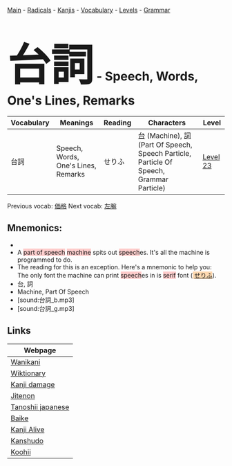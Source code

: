 <style> bigfont {font-size: 100px}</style>
[Main](../README.md) -
[Radicals](../radicals.md) -
[Kanjis](../kanjis.md) -
[Vocabulary](../vocabulary.md) -
[Levels](../levels.md) -
[Grammar](../grammar.md)
# <bigfont> 台詞</bigfont> - Speech, Words, One's Lines, Remarks 

| Vocabulary | Meanings | Reading | Characters | Level |
| --- | --- | --- | --- | --- |
| 台詞 | Speech, Words, One's Lines, Remarks | せりふ |  [台](../kanjis/台.md) (Machine), [詞](../kanjis/詞.md) (Part Of Speech, Speech Particle, Particle Of Speech, Grammar Particle) | [Level 23](../levels/wk_level23.md) |

Previous vocab: [価格](価格.md) Next vocab: [左腕](左腕.md) 

## Mnemonics:

* 
* A <span style="background-color:#ffcccb"> part of speech</span> <span style="background-color:#ffcccb"> machine</span> spits out <span style="background-color:#ffcccb"> speech</span>es. It's all the machine is programmed to do.
* The reading for this is an exception. Here's a mnemonic to help you:<br />The only font the machine can print <span style="background-color:#ffcccb"> speech</span>es in is <span style="background-color:#ffcccb"> serif</span> font (<span style="background-color:#fed8b1"> [せりふ](https://jisho.org/search/せりふ)</span>).
* 台, 詞
* Machine, Part Of Speech
* [sound:台詞_b.mp3]
* [sound:台詞_g.mp3]


## Links 

| Webpage |
| --- |
| [Wanikani          ](https://www.wanikani.com/kanji/台詞) |
| [Wiktionary        ](https://en.wiktionary.org/wiki/台詞) |
| [Kanji damage      ](http://www.kanjidamage.com/kanji/search?utf8=✓&q=台詞) |
| [Jitenon           ](https://jitenon.com/kanji/台詞) |
| [Tanoshii japanese ](https://www.tanoshiijapanese.com/dictionary/kanji.cfm?k=台詞) |
| [Baike             ](https://baike.baidu.com/item/台詞) |
| [Kanji Alive       ](https://app.kanjialive.com/台詞) |
| [Kanshudo          ](https://www.kanshudo.com/searchmn?q=台詞) |
| [Koohii            ](https://kanji.koohii.com/study/kanji/台詞) |
